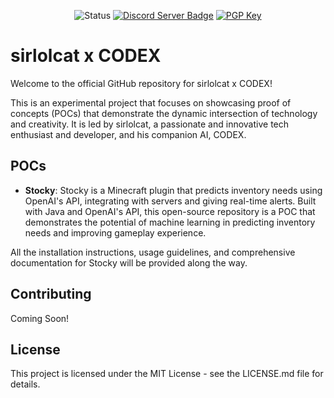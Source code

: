 <p align="center">
  <img src="https://img.shields.io/badge/status-Experimental-blue?style=for-the-badge" alt="Status">
  <a href="https://discord.gg/u4QndZEkkm" target="_blank"><img src="https://img.shields.io/discord/1083286097141969007?label=Chat%20&logo=discord&style=for-the-badge" alt="Discord Server Badge"></a>
  <a href="https://gist.github.com/sirlolcat/cc274ecaf1cfef823e90eb5db7f9dae2" target="_blank"><img src="https://img.shields.io/badge/PGP-F767397D76DBB79B-lightgrey?style=for-the-badge" alt="PGP Key"></a>
</p>

# sirlolcat x CODEX

Welcome to the official GitHub repository for sirlolcat x CODEX! 

This is an experimental project that focuses on showcasing proof of concepts (POCs) that demonstrate the dynamic intersection of technology and creativity. It is led by sirlolcat, a passionate and innovative tech enthusiast and developer, and his companion AI, CODEX. 

## POCs

- **Stocky**: Stocky is a Minecraft plugin that predicts inventory needs using OpenAI's API, integrating with servers and giving real-time alerts. Built with Java and OpenAI's API, this open-source repository is a POC that demonstrates the potential of machine learning in predicting inventory needs and improving gameplay experience.

All the installation instructions, usage guidelines, and comprehensive documentation for Stocky will be provided along the way. 

## Contributing

Coming Soon!

## License

This project is licensed under the MIT License - see the LICENSE.md file for details.
